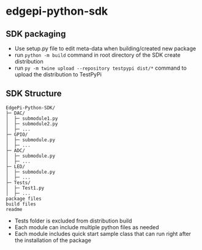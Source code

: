 # edgepi-python-sdk

## SDK packaging

- Use setup.py file to edit meta-data when building/created new package
- run ```python -m build``` command in root directory of the SDK create distribution
- run ```py -m twine upload --repository testpypi dist/*``` command to upload the distribution to TestPyPi

## SDK Structure
```
EdgePi-Python-SDK/
├─ DAC/
│  ├─ submodule1.py
│  ├─ submodule2.py
│  ├─ ...
├─ GPIO/
│  ├─ submodule.py
│  ├─ ...
├─ ADC/
│  ├─ submodule.py
│  ├─ ...
├─ LED/
│  ├─ submodule.py
│  ├─ ...
├─ Tests/
│  ├─ Test1.py
│  ├─ ...
package files
build files
readme

```

- Tests folder is excluded from distribution build
- Each module can include multiple python files as needed
- Each module includes quick start sample class that can run right after the installation of the package
